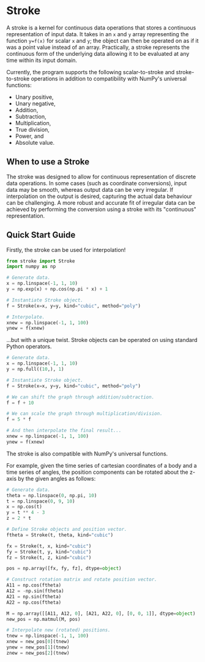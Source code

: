# Stroke

A stroke is a kernel for continuous data operations that stores a continuous representation of input data. It takes in an `x` and `y` array representing the function `y=f(x)` for scalar `x` and `y`; the object can then be operated on as if it was a point value instead of an array. Practically, a stroke represents
the continuous form of the underlying data allowing it to be evaluated at any time within its input domain.

Currently, the program supports the following scalar-to-stroke and stroke-to-stroke operations in addition to compatibility with NumPy's universal functions:

- Unary positive,
- Unary negative,
- Addition,
- Subtraction,
- Multiplication,
- True division,
- Power, and
- Absolute value.

## When to use a Stroke

The stroke was designed to allow for continuous representation of discrete data operations. In some cases (such as coordinate conversions), input data may be smooth, whereas output data can be very irregular. If interpolation on the output is desired, capturing the actual data behaviour can be challenging. A more robust and accurate fit of irregular data can be achieved by performing the conversion using a stroke with its "continuous" representation.

## Quick Start Guide

Firstly, the stroke can be used for interpolation!

```python
from stroke import Stroke
import numpy as np

# Generate data.
x = np.linspace(-1, 1, 10)
y = np.exp(x) + np.cos(np.pi * x) + 1

# Instantiate Stroke object.
f = Stroke(x=x, y=y, kind="cubic", method="poly")

# Interpolate.
xnew = np.linspace(-1, 1, 100)
ynew = f(xnew)
```

...but with a unique twist. Stroke objects can be operated on using standard
Python operators.

```python
# Generate data.
x = np.linspace(-1, 1, 10)
y = np.full((10,), 1)

# Instantiate Stroke object.
f = Stroke(x=x, y=y, kind="cubic", method="poly")

# We can shift the graph through addition/subtraction.
f = f + 10

# We can scale the graph through multiplication/division.
f = 5 * f

# And then interpolate the final result...
xnew = np.linspace(-1, 1, 100)
ynew = f(xnew)
```

The stroke is also compatible with NumPy's universal functions.

For example, given the time series of cartesian coordinates of a body and a time series of angles, the position components can be rotated about the z-axis by the given angles as follows:

```python
# Generate data.
theta = np.linspace(0, np.pi, 10)
t = np.linspace(0, 9, 10)
x = np.cos(t)
y = t ** 4 - 3
z = 2 * t

# Define Stroke objects and position vector.
ftheta = Stroke(t, theta, kind="cubic")

fx = Stroke(t, x, kind="cubic")
fy = Stroke(t, y, kind="cubic")
fz = Stroke(t, z, kind="cubic")

pos = np.array([fx, fy, fz], dtype=object)

# Construct rotation matrix and rotate position vector.
A11 = np.cos(ftheta)
A12 = -np.sin(ftheta)
A21 = np.sin(ftheta)
A22 = np.cos(ftheta)

M = np.array([[A11, A12, 0], [A21, A22, 0], [0, 0, 1]], dtype=object)
new_pos = np.matmul(M, pos)

# Interpolate new (rotated) positions.
tnew = np.linspace(-1, 1, 100)
xnew = new_pos[0](tnew)
ynew = new_pos[1](tnew)
znew = new_pos[2](tnew)
```
